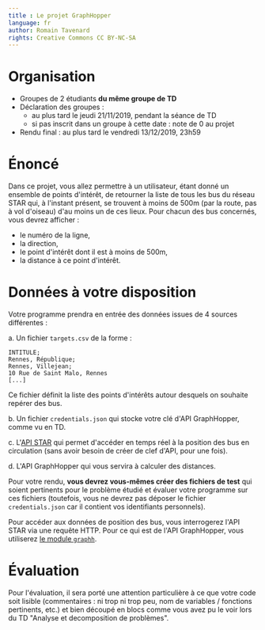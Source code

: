 ```yaml
---
title : Le projet GraphHopper
language: fr
author: Romain Tavenard
rights: Creative Commons CC BY-NC-SA
---
```


# Organisation

* Groupes de 2 étudiants **du même groupe de TD**
* Déclaration des groupes :
  * au plus tard le jeudi 21/11/2019, pendant la séance de TD
  * si pas inscrit dans un groupe à cette date : note de 0 au projet
* Rendu final : au plus tard le vendredi 13/12/2019, 23h59

# Énoncé

Dans ce projet, vous allez permettre à un utilisateur, étant donné un ensemble
de points d'intérêt, de retourner la liste de tous les bus du réseau STAR qui,
à l'instant présent, se trouvent à moins de 500m (par la route, pas à vol
    d'oiseau) d'au moins un de ces lieux.
Pour chacun des bus concernés, vous devrez afficher :

- le numéro de la ligne,
- la direction,
- le point d'intérêt dont il est à moins de 500m,
- la distance à ce point d'intérêt.

# Données à votre disposition

Votre programme prendra en entrée des données issues de 4 sources différentes :

a. Un fichier `targets.csv` de la forme :
```
INTITULE;
Rennes, République;
Rennes, Villejean;
10 Rue de Saint Malo, Rennes
[...]
```
Ce fichier définit la liste des points d'intérêts autour desquels on souhaite
repérer des bus.

b. Un fichier `credentials.json` qui stocke votre clé d'API GraphHopper, comme
vu en TD.

c. L'[API STAR](https://data.explore.star.fr/explore/) qui permet d'accéder en
temps réel à la position des bus en circulation (sans avoir besoin de créer de
    clef d'API, pour une fois).

d. L'API GraphHopper qui vous servira à calculer des distances.

Pour votre rendu, **vous devrez vous-mêmes créer des fichiers de test** qui
soient pertinents pour le problème étudié et évaluer votre programme sur ces
fichiers (toutefois, vous ne devrez pas déposer le fichier `credentials.json`
    car il contient vos identifiants personnels).

Pour accéder aux données de position des bus, vous interrogerez l'API STAR via
une requête HTTP.
Pour ce qui est de l'API GraphHopper, vous utiliserez
[le module `graphh`](https://graphh.readthedocs.io).

# Évaluation

Pour l'évaluation, il sera porté une attention particulière à ce que votre code
soit lisible (commentaires : ni trop ni trop peu, nom de variables / fonctions
pertinents, etc.) et bien découpé en blocs comme vous avez pu le voir lors
du TD "Analyse et decomposition de problèmes".
